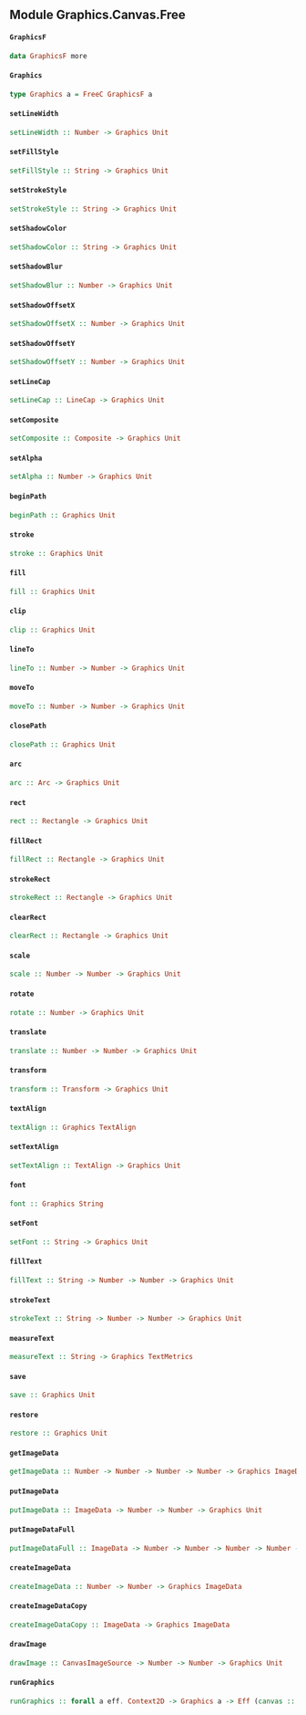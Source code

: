 ## Module Graphics.Canvas.Free

#### `GraphicsF`

``` purescript
data GraphicsF more
```

#### `Graphics`

``` purescript
type Graphics a = FreeC GraphicsF a
```

#### `setLineWidth`

``` purescript
setLineWidth :: Number -> Graphics Unit
```

#### `setFillStyle`

``` purescript
setFillStyle :: String -> Graphics Unit
```

#### `setStrokeStyle`

``` purescript
setStrokeStyle :: String -> Graphics Unit
```

#### `setShadowColor`

``` purescript
setShadowColor :: String -> Graphics Unit
```

#### `setShadowBlur`

``` purescript
setShadowBlur :: Number -> Graphics Unit
```

#### `setShadowOffsetX`

``` purescript
setShadowOffsetX :: Number -> Graphics Unit
```

#### `setShadowOffsetY`

``` purescript
setShadowOffsetY :: Number -> Graphics Unit
```

#### `setLineCap`

``` purescript
setLineCap :: LineCap -> Graphics Unit
```

#### `setComposite`

``` purescript
setComposite :: Composite -> Graphics Unit
```

#### `setAlpha`

``` purescript
setAlpha :: Number -> Graphics Unit
```

#### `beginPath`

``` purescript
beginPath :: Graphics Unit
```

#### `stroke`

``` purescript
stroke :: Graphics Unit
```

#### `fill`

``` purescript
fill :: Graphics Unit
```

#### `clip`

``` purescript
clip :: Graphics Unit
```

#### `lineTo`

``` purescript
lineTo :: Number -> Number -> Graphics Unit
```

#### `moveTo`

``` purescript
moveTo :: Number -> Number -> Graphics Unit
```

#### `closePath`

``` purescript
closePath :: Graphics Unit
```

#### `arc`

``` purescript
arc :: Arc -> Graphics Unit
```

#### `rect`

``` purescript
rect :: Rectangle -> Graphics Unit
```

#### `fillRect`

``` purescript
fillRect :: Rectangle -> Graphics Unit
```

#### `strokeRect`

``` purescript
strokeRect :: Rectangle -> Graphics Unit
```

#### `clearRect`

``` purescript
clearRect :: Rectangle -> Graphics Unit
```

#### `scale`

``` purescript
scale :: Number -> Number -> Graphics Unit
```

#### `rotate`

``` purescript
rotate :: Number -> Graphics Unit
```

#### `translate`

``` purescript
translate :: Number -> Number -> Graphics Unit
```

#### `transform`

``` purescript
transform :: Transform -> Graphics Unit
```

#### `textAlign`

``` purescript
textAlign :: Graphics TextAlign
```

#### `setTextAlign`

``` purescript
setTextAlign :: TextAlign -> Graphics Unit
```

#### `font`

``` purescript
font :: Graphics String
```

#### `setFont`

``` purescript
setFont :: String -> Graphics Unit
```

#### `fillText`

``` purescript
fillText :: String -> Number -> Number -> Graphics Unit
```

#### `strokeText`

``` purescript
strokeText :: String -> Number -> Number -> Graphics Unit
```

#### `measureText`

``` purescript
measureText :: String -> Graphics TextMetrics
```

#### `save`

``` purescript
save :: Graphics Unit
```

#### `restore`

``` purescript
restore :: Graphics Unit
```

#### `getImageData`

``` purescript
getImageData :: Number -> Number -> Number -> Number -> Graphics ImageData
```

#### `putImageData`

``` purescript
putImageData :: ImageData -> Number -> Number -> Graphics Unit
```

#### `putImageDataFull`

``` purescript
putImageDataFull :: ImageData -> Number -> Number -> Number -> Number -> Number -> Number -> Graphics Unit
```

#### `createImageData`

``` purescript
createImageData :: Number -> Number -> Graphics ImageData
```

#### `createImageDataCopy`

``` purescript
createImageDataCopy :: ImageData -> Graphics ImageData
```

#### `drawImage`

``` purescript
drawImage :: CanvasImageSource -> Number -> Number -> Graphics Unit
```

#### `runGraphics`

``` purescript
runGraphics :: forall a eff. Context2D -> Graphics a -> Eff (canvas :: Canvas | eff) a
```


